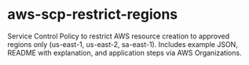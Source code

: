 # aws-scp-restrict-regions
Service Control Policy to restrict AWS resource creation to approved regions only (us-east-1, us-east-2, sa-east-1). Includes example JSON, README with explanation, and application steps via AWS Organizations.
